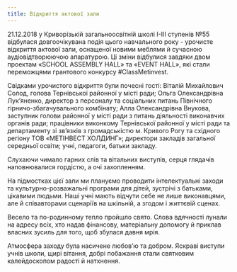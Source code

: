 ```yaml
---
title: Відкриття актової зали
---
```


21.12.2018 у Криворізькій загальноосвітній школі І-ІІІ ступенів №55 відбулася довгоочікувана подія цього навчального року - урочисте відкриття актової зали, оснащеної новими меблями й сучасною аудіовідтворюючою апаратурою. Ці зміни відбулися завдяки двом проектам «SCHOOL ASSEMBLY HALL» та «EVENT HALL», які стали переможцями грантового конкурсу #ClassMetinvest.

Свідками урочистого відкриття були почесні гості: Віталій Михайлович Солод, голова Тернівської районної у місті ради; Ольга Олександрівна Лук’яненко, директор з персоналу та соціальних питань Північного гірничо-збагачувального комбінату; Алла Олександрівна Внукова, заступник голови районної у місті ради з питань діяльності виконавчих органів ради; працівники виконкому Тернівської районної у місті ради та департаменту зі зв’язків з громадськістю м. Кривого Рогу та східного регіону ТОВ «МЕТІНВЕСТ ХОЛДИНГ»; директори закладів загальної середньої освіти; учні, педагоги, батьки закладу.

Слухаючи чимало гарних слів та вітальних виступів, серця глядачів наповнювалися гордістю, а очі захопленням.

На підмостках цієї зали ми плануємо проводити інтелектуальні заходи та культурно-розважальні програми для дітей, зустрічі з батьками, цікавими людьми. Наші учні мають відчути себе не лише виконавцями, але й співавторами сценаріїв на шкільній, а згодом і життєвій сценах.

Весело та по-родинному тепло пройшло свято. Слова вдячності лунали на адресу всіх, хто надав фінансову, матеріальну допомогу й приклав власних зусиль для того, щоб збулася давня мрія.

Атмосфера заходу була насичене любов’ю та добром. Яскраві виступи учнів школи, щирі вітання, добрі побажання стали святковим калейдоскопом радості й натхнення.

<slideshow />
